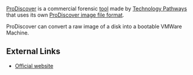 [ProDiscover](ProDiscover "wikilink") is a commercial forensic
[tool](Tools "wikilink") made by [Technology
Pathways](Technology_Pathways "wikilink") that uses its own [ProDiscover
image file format](ProDiscover_image_file_format "wikilink").

ProDiscover can convert a raw image of a disk into a bootable VMWare
Machine.

## External Links

- [Official website](http://www.techpathways.com/ProDiscoverDFT.htm)